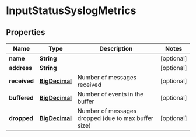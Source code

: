 # InputStatusSyslogMetrics

## Properties
Name | Type | Description | Notes
------------ | ------------- | ------------- | -------------
**name** | **String** |  |  [optional]
**address** | **String** |  |  [optional]
**received** | [**BigDecimal**](BigDecimal.md) | Number of messages received |  [optional]
**buffered** | [**BigDecimal**](BigDecimal.md) | Number of events in the buffer |  [optional]
**dropped** | [**BigDecimal**](BigDecimal.md) | Number of messages dropped (due to max buffer size) |  [optional]
